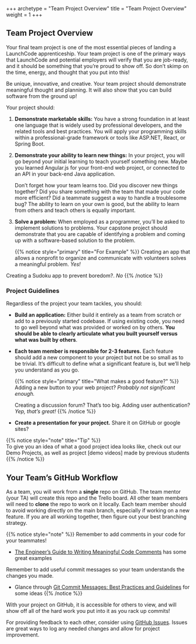 +++
archetype = "Team Project Overview"
title = "Team Project Overview"
weight = 1
+++

## Team Project Overview

Your final team project is one of the most essential pieces of landing a LaunchCode apprenticeship. Your team project is one of the primary ways that LaunchCode and potential employers will verify that you are job-ready, and it should be something that you’re proud to show off. So don’t skimp on the time, energy, and thought that you put into this!

Be unique, innovative, and creative. Your team project should demonstrate meaningful thought and planning. It will also show that you can build software from the ground up!

Your project should:

1. **Demonstrate marketable skills:** You have a strong foundation in at least one language that is widely used by professional developers, and the related tools and best practices. You  will apply your programming skills within a professional-grade framework or tools like ASP.NET, React, or Spring Boot.


1. **Demonstrate your ability to learn new things:** In your project, you will go beyond your initial learning to teach yourself something new. Maybe you learned Angular.js for your front-end web project, or connected to an API in your back-end Java application.  

   Don’t forget how your team learns too.  Did you discover new things together? Did you share something with the team that made your code more efficient?  Did a teammate suggest a way to handle a troublesome bug?  The ability to learn on your own is good, but the ability to learn from others and teach others is equally important. 
 
1. **Solve a problem:** When employed as a programmer, you’ll be asked to implement solutions to problems. Your capstone project should demonstrate that you are capable of identifying a problem and coming up with a software-based solution to the problem. 

   {{% notice style="primary" title="For Example" %}}
  Creating an app that allows a nonprofit to organize and communicate with volunteers solves a meaningful problem. _Yes!_
  
  Creating a Sudoku app to prevent boredom?.  _No_
   {{% /notice %}}

### Project Guidelines

Regardless of the project your team tackles, you should:

* **Build an application:**  Either build it entirely as a team from scratch or add to a previously started codebase. If using existing code, you need to go well beyond what was provided or worked on by others. **You should be able to clearly articulate what you built yourself versus what was built by others**.


* **Each team member is responsible for 2-3 features.** Each feature should add a new component to your project but not be so small as to be trivial. It’s difficult to define what a significant feature is, but we’ll help you understand as you go. 

   {{% notice style="primary" title="What makes a good feature?" %}}
   Adding a new button to your web project? _Probably not significant enough._
   
   Creating a discussion forum? That’s too big. Adding user authentication?
   _Yep, that’s great!_
   {{% /notice %}}

* **Create a presentation for your project.**  Share it on GitHub or google sites?

{{% notice style="note" title="Tip" %}}   
To give you an idea of what a good project idea looks like, check out our Demo Projects, as well as project [demo videos] made by previous students
{{% /notice %}}


## Your Team’s GitHub Workflow

As a team, you will work from a **single** repo on GitHub.  The team mentor (your TA) will create this repo and the Trello board.  All other team members will need to **clone** the repo to work on it locally.  Each team member should to avoid working directly on the main branch, especially if working on a new feature.  If you are all working together, then figure out your best branching strategy.

 {{% notice style="note" %}}
   Remember to add comments in your code for your teammates!  
   - [The Engineer’s Guide to Writing Meaningful Code Comments](https://www.stepsize.com/blog/the-engineers-guide-to-writing-code-comments) has some great examples

   Remember to add useful commit messages so your team understands the changes you made.
   - Glance through [Git Commit Messages: Best Practices and Guidelines](https://initialcommit.com/blog/git-commit-messages-best-practices) for some ideas
{{% /notice %}}
 
 
With your project on GitHub, it is accessible for others to view, and will show off all of the hard work you put into it as you rack up commits!  

For providing feedback to each other, consider using [GitHub Issues](https://docs.github.com/en/issues/tracking-your-work-with-issues/quickstart).  Issues are great ways to log any needed changes and allow for project improvement.
